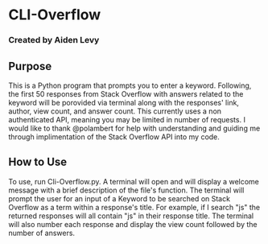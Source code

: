 # CLI-Overflow
### Created by Aiden Levy

## Purpose

This is a Python program that prompts you to enter a keyword. Following, the first 50 responses from Stack Overflow with answers related to the keyword will be porovided via terminal along with the responses' link, author, view count, and answer count. This currently uses a non authenticated API, meaning you may be limited in number of requests. I would like to thank @polambert for help with understanding and guiding me through implimentation of the Stack Overflow API into my code.   

## How to Use

To use, run Cli-Overflow.py. A terminal will open and will display a welcome message with a brief description of the file's function. The terminal will prompt the user for an input of a Keyword to be searched on Stack Overflow as a term within a response's title. For example, if I search "js" the returned responses will all contain "js" in their response title. The terminal will also number each response and display the view count followed by the number of answers.
